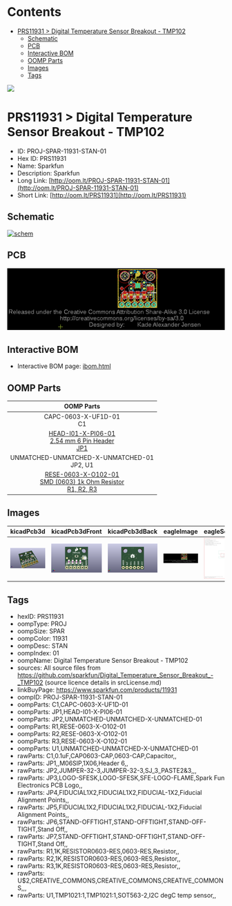 



Contents
========

* [PRS11931 > Digital Temperature Sensor Breakout - TMP102](#prs11931--digital-temperature-sensor-breakout---tmp102)
	* [Schematic](#schematic)
	* [PCB](#pcb)
	* [Interactive BOM](#interactive-bom)
	* [OOMP Parts](#oomp-parts)
	* [Images](#images)
	* [Tags](#tags)
  
![][im]
# PRS11931 > Digital Temperature Sensor Breakout - TMP102

- ID: PROJ-SPAR-11931-STAN-01
- Hex ID: PRS11931
- Name: Sparkfun
- Description: Sparkfun
- Long Link: [http://oom.lt/PROJ-SPAR-11931-STAN-01](http://oom.lt/PROJ-SPAR-11931-STAN-01)
- Short Link: [http://oom.lt/PRS11931](http://oom.lt/PRS11931)

## Schematic
  
[![schem](eagleSchemImage.png)](eagleSchemImage.png)
## PCB
  
[![pcb](eagleImage.png)](eagleImage.png)
## Interactive BOM

- Interactive BOM page: [ibom.html](https://htmlpreview.github.io/?https://github.com/oomlout/oomlout_OOMP_projects/blob/main/PROJ-SPAR-11931-STAN-01/kicad/bom/ibom.html)

## OOMP Parts
  

|OOMP Parts|
| :---: |
|CAPC-0603-X-UF1D-01<BR>C1|
|[HEAD-I01-X-PI06-01<br> 2.54 mm 6 Pin Header<br> JP1](https://github.com/oomlout/oomlout_OOMP_parts/tree/main/HEAD-I01-X-PI06-01/)|
|UNMATCHED-UNMATCHED-X-UNMATCHED-01<BR>JP2, U1|
|[RESE-0603-X-O102-01<br> SMD (0603) 1k Ohm Resistor<br> R1, R2, R3](https://github.com/oomlout/oomlout_OOMP_parts/tree/main/RESE-0603-X-O102-01/)|

## Images
  
  

|kicadPcb3d|kicadPcb3dFront|kicadPcb3dBack|eagleImage|eagleSchemImage|
| :---: | :---: | :---: | :---: | :---: |
|[![kicadPcb3d](kicadPcb3d_140.png)](kicadPcb3d.png)|[![kicadPcb3dFront](kicadPcb3dFront_140.png)](kicadPcb3dFront.png)|[![kicadPcb3dBack](kicadPcb3dBack_140.png)](kicadPcb3dBack.png)|[![eagleImage](eagleImage_140.png)](eagleImage.png)|[![eagleSchemImage](eagleSchemImage_140.png)](eagleSchemImage.png)|

## Tags

- hexID: PRS11931
- oompType: PROJ
- oompSize: SPAR
- oompColor: 11931
- oompDesc: STAN
- oompIndex: 01
- oompName: Digital Temperature Sensor Breakout - TMP102
- sources: All source files from https://github.com/sparkfun/Digital_Temperature_Sensor_Breakout_-_TMP102 (source licence details in srcLicense.md)
- linkBuyPage: https://www.sparkfun.com/products/11931
- oompID: PROJ-SPAR-11931-STAN-01
- oompParts: C1,CAPC-0603-X-UF1D-01
- oompParts: JP1,HEAD-I01-X-PI06-01
- oompParts: JP2,UNMATCHED-UNMATCHED-X-UNMATCHED-01
- oompParts: R1,RESE-0603-X-O102-01
- oompParts: R2,RESE-0603-X-O102-01
- oompParts: R3,RESE-0603-X-O102-01
- oompParts: U1,UNMATCHED-UNMATCHED-X-UNMATCHED-01
- rawParts: C1,0.1uF,CAP0603-CAP,0603-CAP,Capacitor,,
- rawParts: JP1,,M06SIP,1X06,Header 6,,
- rawParts: JP2,JUMPER-32-3,JUMPER-32-3,SJ_3_PASTE2&3,,,
- rawParts: JP3,LOGO-SFESK,LOGO-SFESK,SFE-LOGO-FLAME,Spark Fun Electronics PCB Logo,,
- rawParts: JP4,FIDUCIAL1X2,FIDUCIAL1X2,FIDUCIAL-1X2,Fiducial Alignment Points,,
- rawParts: JP5,FIDUCIAL1X2,FIDUCIAL1X2,FIDUCIAL-1X2,Fiducial Alignment Points,,
- rawParts: JP6,STAND-OFFTIGHT,STAND-OFFTIGHT,STAND-OFF-TIGHT,Stand Off,,
- rawParts: JP7,STAND-OFFTIGHT,STAND-OFFTIGHT,STAND-OFF-TIGHT,Stand Off,,
- rawParts: R1,1K,RESISTOR0603-RES,0603-RES,Resistor,,
- rawParts: R2,1K,RESISTOR0603-RES,0603-RES,Resistor,,
- rawParts: R3,1K,RESISTOR0603-RES,0603-RES,Resistor,,
- rawParts: U$2,CREATIVE_COMMONS,CREATIVE_COMMONS,CREATIVE_COMMONS,,,
- rawParts: U1,TMP1021:1,TMP1021:1,SOT563-2,I2C degC temp sensor,,



[im]: kicadPcb3d_450.png
